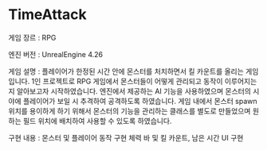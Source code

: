 # TimeAttack

게임 장르 : RPG

엔진 버전 : UnrealEngine 4.26

게임 설명 :
플레이어가 한정된 시간 안에 몬스터를 처치하면서 킬 카운트를 올리는 게임입니다.
1인 프로젝트로 RPG 게임에서 몬스터들이 어떻게 관리되고 동작이 이루어지는지  알아보고자 시작하였습니다.
엔진에서 제공하는 AI 기능을 사용하였으며 몬스터의 시야에 플레이어가 보일 시 추격하여 공격하도록 하였습니다.
게임 내에서 몬스터 spawn 위치를 용이하게 하기 위해서 몬스터의 기능을 관리하는 클래스를 별도로 만들었으며
원하는 필드 위치에 배치하여 사용할 수 있도록 하였습니다.

구현 내용 :
몬스터 및 플레이어 동작 구현
체력 바 및 킬 카운트, 남은 시간 UI 구현
